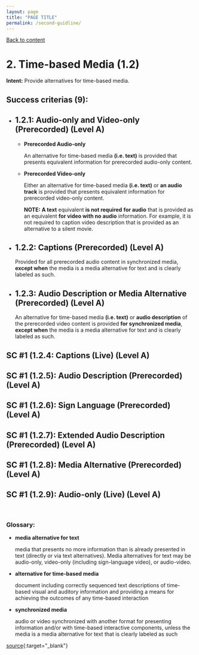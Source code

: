 ```yaml
---
layout: page
title: "PAGE TITLE"
permalink: /second-guidline/
---
```

<link rel="stylesheet" href="/assets/css/style.css?v=07f9abc06ad55cffb2433692575c223659db012e" media="screen"><link rel="stylesheet" href="/css/style.css">
<a class="back-link" href="https://shoshiko.github.io">Back to content</a>
   
<div class="inner" markdown="1">

# 2. Time-based Media (1.2)

**Intent:** Provide alternatives for time-based media.

## Success criterias (9):

- ## 1.2.1: Audio-only and Video-only (Prerecorded) (Level A)

  - **Prerecorded Audio-only**

    An alternative for time-based media **(i.e. text)** is provided that presents equivalent information for prerecorded audio-only content.

  - **Prerecorded Video-only**

    Either an alternative for time-based media **(i.e. text)** or **an audio track** is provided that presents equivalent information for prerecorded video-only content.

    **NOTE:** **A text** equivalent **is not required** **for audio** that is provided as an equivalent **for video with no audio** information. For example, it is not required to caption video description that is provided as an alternative to a silent movie.

- ## 1.2.2: Captions (Prerecorded) (Level A)

    Provided for all prerecorded audio content in synchronized media, **except when** the media is a media alternative for text and is clearly labeled as such.

- ## 1.2.3: Audio Description or Media Alternative (Prerecorded) (Level A)

    An alternative for time-based media **(i.e. text)** or **audio description** of the prerecorded video content is provided **for synchronized media**, **except when** the media is a media alternative for text and is clearly labeled as such.

## SC #1 (1.2.4: Captions (Live) (Level A)

## SC #1 (1.2.5): Audio Description (Prerecorded) (Level A)

## SC #1 (1.2.6): Sign Language (Prerecorded) (Level A)

## SC #1 (1.2.7): Extended Audio Description (Prerecorded) (Level A)

## SC #1 (1.2.8): Media Alternative (Prerecorded) (Level A)

## SC #1 (1.2.9): Audio-only (Live) (Level A)

&nbsp;

### Glossary:

- **media alternative for text**

    media that presents no more information than is already presented in text (directly or via text alternatives). Media alternatives for text may be audio-only, video-only (including sign-language video), or audio-video.

- **alternative for time-based media**
  
    document including correctly sequenced text descriptions of time-based visual and auditory information and providing a means for achieving the outcomes of any time-based interaction

- **synchronized media**
  
    audio or video synchronized with another format for presenting information and/or with time-based interactive components, unless the media is a media alternative for text that is clearly labeled as such

[source](https://www.w3.org/WAI/WCAG21/Understanding/time-based-media){:target="_blank"}

</div>